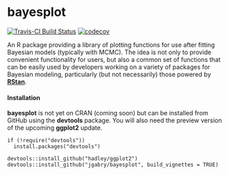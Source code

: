 # bayesplot

[![Travis-CI Build Status](https://travis-ci.org/jgabry/bayesplot.svg?branch=master)](https://travis-ci.org/jgabry/bayesplot)
[![codecov](https://codecov.io/gh/jgabry/bayesplot/branch/master/graph/badge.svg)](https://codecov.io/gh/jgabry/bayesplot)

An R package providing a library of plotting functions for use after fitting 
Bayesian models (typically with MCMC). The idea is not only to provide
convenient functionality for users, but also a common set of functions that can
be easily used by developers working on a variety of packages for Bayesian
modeling, particularly (but not necessarily) those powered by 
[**RStan**](https://github.com/stan-dev/rstan).


#### Installation

**bayesplot** is not yet on CRAN (coming soon) but can be installed from GitHub 
using the **devtools** package. You will also need the preview version of the 
upcoming **ggplot2** update.

```{r}
if (!require("devtools"))
  install.packages("devtools")

devtools::install_github("hadley/ggplot2")
devtools::install_github("jgabry/bayesplot", build_vignettes = TRUE)
```

